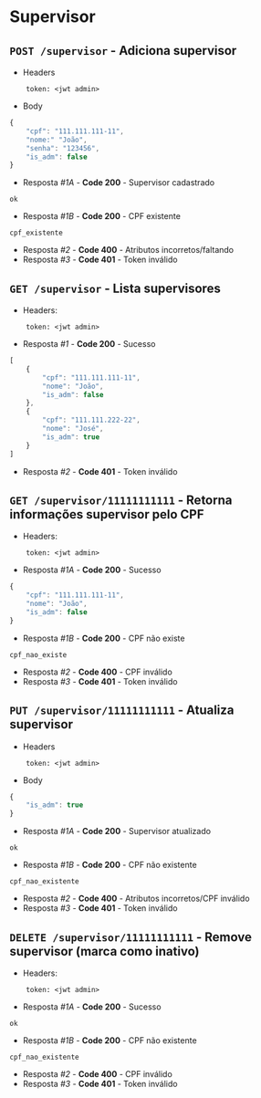 # Supervisor

## ```POST /supervisor``` - Adiciona supervisor
 - Headers
```
    token: <jwt admin>
```

- Body
```javascript
{
    "cpf": "111.111.111-11",
    "nome:" "João",
    "senha": "123456",
    "is_adm": false
}
```

- Resposta *#1A* - **Code 200** - Supervisor cadastrado
```
ok
```
- Resposta *#1B* - **Code 200** - CPF existente
```
cpf_existente
```
- Resposta *#2* - **Code 400** - Atributos incorretos/faltando
- Resposta *#3* - **Code 401** - Token inválido

## ```GET /supervisor``` - Lista supervisores
 - Headers: 
```
    token: <jwt admin>
```

- Resposta *#1* - **Code 200** - Sucesso
```javascript
[
    {
        "cpf": "111.111.111-11",
        "nome": "João",
        "is_adm": false
    },
    {
        "cpf": "111.111.222-22",
        "nome": "José",
        "is_adm": true
    }
]
```

- Resposta *#2* - **Code 401** - Token inválido

## ```GET /supervisor/11111111111``` - Retorna informações supervisor pelo CPF
 - Headers: 
```
    token: <jwt admin>
```

- Resposta *#1A* - **Code 200** - Sucesso
```javascript
{
    "cpf": "111.111.111-11",
    "nome": "João",
    "is_adm": false
}
```

- Resposta *#1B* - **Code 200** - CPF não existe
```
cpf_nao_existe
```

- Resposta *#2* - **Code 400** - CPF inválido
- Resposta *#3* - **Code 401** - Token inválido

## ```PUT /supervisor/11111111111``` - Atualiza supervisor
 - Headers
```
    token: <jwt admin>
```

- Body
```javascript
{
    "is_adm": true
}
```

- Resposta *#1A* - **Code 200** - Supervisor atualizado
```
ok
```
- Resposta *#1B* - **Code 200** - CPF não existente
```
cpf_nao_existente
```
- Resposta *#2* - **Code 400** - Atributos incorretos/CPF inválido
- Resposta *#3* - **Code 401** - Token inválido

## ```DELETE /supervisor/11111111111``` - Remove supervisor (marca como inativo)
 - Headers: 
```
    token: <jwt admin>
```

- Resposta *#1A* - **Code 200** - Sucesso
```
ok
```

- Resposta *#1B* - **Code 200** - CPF não existente
```
cpf_nao_existente
```

- Resposta *#2* - **Code 400** - CPF inválido
- Resposta *#3* - **Code 401** - Token inválido